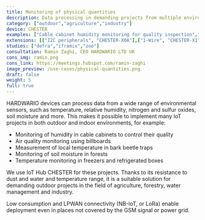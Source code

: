 ```yaml
---
title: Monitoring of physical quantities
description: Data processing in demanding projects from multiple environmental sensor inputs, e.g. temperature, relative air humidity, NOx and SOx gas, soil moisture, and many more.
category: ["outdoor","agriculture","industry"]
device: CHESTER
examples: ["Cable cabinet humidity monitoring for quality inspection","Outdoor air quality sensors mounted on billboards","Local temperature sensing at bark beetle traps","Forest soil moisture monitoring"]
extensions: [["I2C peripherals", "CHESTER-X0A"],["1-Wire", "CHESTER-X1"]]
studies: ["defra","iframix","zoo"]
consultation: Ramin Zaghi, CEO HARDWARIO LTD UK
cons_img: ramin.png
cons_link: https://meetings.hubspot.com/ramin-zaghi
image_preview: /use-cases/physical-quantities.png
draft: false
weight: 5
full: true
---
```


HARDWARIO devices can process data from a wide range of environmental sensors, such as temperature, relative humidity, nitrogen and sulfur oxides, soil moisture and more. This makes it possible to implement many IoT projects in both outdoor and indoor environments, for example:

* Monitoring of humidity in cable cabinets to control their quality
* Air quality monitoring using billboards
* Measurement of local temperature in bark beetle traps
* Monitoring of soil moisture in forests
* Temperature monitoring in freezers and refrigerated boxes

We use IoT Hub CHESTER for these projects. Thanks to its resistance to dust and water and temperature range, it is a suitable solution for demanding outdoor projects in the field of agriculture, forestry, water management and industry.

Low consumption and LPWAN connectivity (NB-IoT, or LoRa) enable deployment even in places not covered by the GSM signal or power grid.